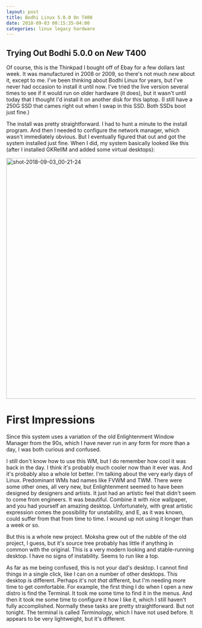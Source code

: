 ```yaml
---
layout: post
title: Bodhi Linux 5.0.0 On T400
date: 2018-09-03 00:15:35-04:00
categories: linux legacy hardware
---
```


## Trying Out Bodhi 5.0.0 on *New* T400

Of course, this is the Thinkpad I bought off of Ebay for a few dollars
last week.  It was manufactured in 2008 or 2009, so there's not much *new*
about it, except to me.  I've been thinking about Bodhi Linux for years,
but I've never had occasion to install it until now.  I've tried the live
version several times to see if it would run on older hardware (it does),
but it wasn't until today that I thought I'd install it on another disk
for this laptop.  (I still have a 250G SSD that cames right out when I
swap in this SSD.  Both SSDs boot just fine.)

The install was pretty straightforward. I had to hunt a minute to the
install program.  And then I needed to configure the network manager,
which wasn't immediately obvious.  But I eventually figured that out and
got the system installed just fine.  When I did, my system basically
looked like this (after I installed GKRellM and added some virtual
desktops):

<a data-flickr-embed="true"  href="https://www.flickr.com/photos/deepbsd/43530817345/in/dateposted-public/" title="shot-2018-09-03_00-21-24"><img src="https://farm2.staticflickr.com/1851/43530817345_eff0d66280_b.jpg" width="1024" height="640" alt="shot-2018-09-03_00-21-24"></a><script async src="//embedr.flickr.com/assets/client-code.js" charset="utf-8"></script>

# First Impressions

Since this system uses a variation of the old Enlightenment Window Manager
from the 90s, which I have never run in any form for more than a day, I
was both curious and confused.

I still don't know how to use this WM, but I do remember how cool it was
back in the day.  I think it's probably much cooler now than it ever was.
And it's probably also a whole lot better.  I'm talking about the very
early days of Linux.  Predominant WMs had names like FVWM and TWM.  There
were some other ones, all very new, but Enlightenment seemed to have been
designed by designers and artists.  It just had an artistic feel that
didn't seem to come from engineers.  It was beautiful.  Combine it with
nice wallpaper, and you had yourself an amazing desktop.  Unfortunately,
with great artistic expression comes the possibility for unstability, and
E, as it was known, could suffer from that from time to time.  I wound up
not using it longer than a week or so.  

But this is a whole new project.  Moksha grew out of the rubble of the old
project, I guess, but it's source tree probably has little if anything in
common with the original.  This is a very modern looking and
stable-running desktop.  I have no signs of instability.  Seems to run
like a top.

As far as me being confused, this is not your dad's desktop.  I cannot
find things in a single click, like I can on a number of other desktops.
This desktop is different.  Perhaps it's not *that* different, but I'm
needing more time to get comfortable.  For example, the first thing I do
when I open a new distro is find the Terminal.  It took me some time to
find it in the menus.  And then it took me some time to configure it how I
like it, which I still haven't fully accomplished.  Normally these tasks
are pretty straightforward.  But not tonight.  The terminal is called
*Terminology*, which I have not used before.  It appears to be very
lightweight, but it's different.




